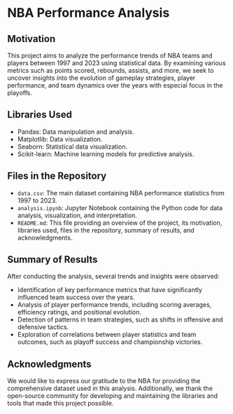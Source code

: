 # NBA Performance Analysis

## Motivation
This project aims to analyze the performance trends of NBA teams and players between 1997 and 2023 using statistical data. By examining various metrics such as points scored, rebounds, assists, and more, we seek to uncover insights into the evolution of gameplay strategies, player performance, and team dynamics over the years with especial focus in the playoffs.

## Libraries Used
- Pandas: Data manipulation and analysis.
- Matplotlib: Data visualization.
- Seaborn: Statistical data visualization.
- Scikit-learn: Machine learning models for predictive analysis.

## Files in the Repository

- `data.csv`: The main dataset containing NBA performance statistics from 1997 to 2023.
- `analysis.ipynb`: Jupyter Notebook containing the Python code for data analysis, visualization, and interpretation.
- `README.md`: This file providing an overview of the project, its motivation, libraries used, files in the repository, summary of results, and acknowledgments.

## Summary of Results
After conducting the analysis, several trends and insights were observed:
- Identification of key performance metrics that have significantly influenced team success over the years.
- Analysis of player performance trends, including scoring averages, efficiency ratings, and positional evolution.
- Detection of patterns in team strategies, such as shifts in offensive and defensive tactics.
- Exploration of correlations between player statistics and team outcomes, such as playoff success and championship victories.

## Acknowledgments
We would like to express our gratitude to the NBA for providing the comprehensive dataset used in this analysis. Additionally, we thank the open-source community for developing and maintaining the libraries and tools that made this project possible.
